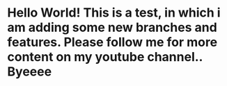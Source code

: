 # Hello World! This is a test, in which i am adding some new branches and features. Please follow me for more content on my youtube channel.. Byeeee
